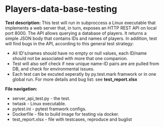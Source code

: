 # Players-data-base-testing
**Test description:** This test will run in subproccess a Linux executable that implements a web server that, in turn, exposes an HTTP REST API on local port 8000. The API allows querying a database of players. It returns a simple JSON body that contains IDs and names of players.
In addition, test will find bugs in the API, according to this general test strategy:
- All ID's/names should have no empty or null values, each ID/name should not be associated with more that one companion.			
- Test will also self check if new unique name-ID pairs are are pulled from DB, and check for environmental issues.			
- Each test can be excuted seperatly by py.test.mark framwork or in one global run.
For more details and bug list: see **test_report.xlsx**

**File navigation:**
- server_api_test.py - the test.
- twtask - Linux executable.
- pytest.ini - pytest framwork configs.
- Dockerfile - file to build image for testing via docker.
- test_report.xlsx - file with testcases, reproduce and buglist
